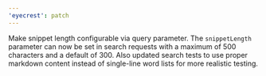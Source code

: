 ```yaml
---
'eyecrest': patch
---
```


Make snippet length configurable via query parameter. The `snippetLength` parameter can now be set in search requests with a maximum of 500 characters and a default of 300. Also updated search tests to use proper markdown content instead of single-line word lists for more realistic testing.